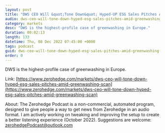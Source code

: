 ```yaml
---
layout: post
title: "DWS CEO Will &quot;Tone Down&quot; Hyped-UP ESG Sales Pitches Amid Greenwashing Scandal"
audio: dws-ceo-will-tone-down-hyped-esg-sales-pitches-amid-greenwashing-scan-0
category: markets
desc: "DWS is the highest-profile case of greenwashing in Europe."
duration: 00:02:13
length: 133
datetime: Thu, 08 Dec 2022 07:45:00 +0000
tags: podcast
guid: dws-ceo-will-tone-down-hyped-esg-sales-pitches-amid-greenwashing-scan-0
order: 0
---
```

DWS is the highest-profile case of greenwashing in Europe.

Link: [https://www.zerohedge.com/markets/dws-ceo-will-tone-down-hyped-esg-sales-pitches-amid-greenwashing-scan](https://www.zerohedge.com/markets/dws-ceo-will-tone-down-hyped-esg-sales-pitches-amid-greenwashing-scan)

About: The Zerohedge Podcast is a non-commercial, automated program, designed to give people a way to get news from Zerohedge in an audio format.  I am actively working on tweaking and improving the setup to create a better listening experience (October 2022).  Suggestions are welcome: [zerohedgePodcast@outlook.com](mailto:zerohedgePodcast@outlook.com)